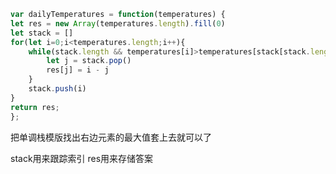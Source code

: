 ```javaScript
var dailyTemperatures = function(temperatures) {
let res = new Array(temperatures.length).fill(0)
let stack = []
for(let i=0;i<temperatures.length;i++){
    while(stack.length && temperatures[i]>temperatures[stack[stack.length-1]]){
        let j = stack.pop()
        res[j] = i - j
    }
    stack.push(i)
}
return res;
};
```

把单调栈模版找出右边元素的最大值套上去就可以了

stack用来跟踪索引 res用来存储答案
